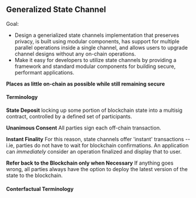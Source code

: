 
## Generalized State Channel


Goal:

* Design a generialized state channels implementation that preserves privacy, is built using modular components, has support for multiple parallel operations inside a single channel, and allows users to upgrade channel designs without any on-chain operations.
* Make it easy for developers to utilize state channels by providing a framework and standard modular components for building secure, performant applications.


**Places as little on-chain as possible while still remaining secure**


#### Terminology

**State Deposit**
locking up some portion of blockchain state into a multisig contract, controlled by a defined set of participants.

**Unanimous Consent**
All parties sign each off-chain transaction.

**Instant Finality**
For this reason, state channels offer 'instant' transactions -- i.ie, parties do not have to wait for blockchain confirmations.
An application can *immediately* consider an operation finalized and display that to user.

**Refer back to the Blockchain only when Necessary**
If anything goes wrong, all parties always have the option to deploy the latest version of the state to the blockchain.


#### Conterfactual Terminology



